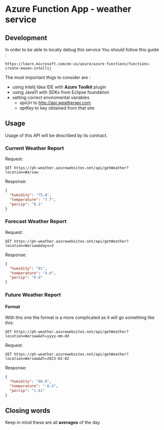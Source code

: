 # Azure Function App - weather service
## Development
In order to be able to locally debug this service You should follow this guide :
```
https://learn.microsoft.com/en-us/azure/azure-functions/functions-create-maven-intellij
```
The most important thigs to consider are :
 - using Intelij Idea IDE with **Azure Toolkit** plugin 
 - using Java11 with SDKs from Eclipse foundation
 - setting correct enviromental variables 
    - *apiUri* to http://api.weatherapi.com
    - *apiKey* to key obtained from that site
 ## Usage
 Usage of this API will be described by its contract.
 ### Current Weather Report
Request:
```
GET https://ph-weather.azurewebsites.net/api/getWeather?location=Warsaw
```
Response:
```json
{
  "humidity": "75.0",
  "temperature": "7.7",
  "percip": "0.1"
}
```
### Forecast Weather Report
Request:
```
GET https://ph-weather.azurewebsites.net/api/getWeather?location=Warsaw&days=3
```
Response:
```json
{
  "humidity": "81",
  "temperature": "4.0",
  "percip": "0.0"
}
```
### Future Weather Report
#### Format
With this one the format is a more complicated as it will go something like this:
```
GET https://ph-weather.azurewebsites.net/api/getWeather?location=Warsaw&dt=yyyy-mm-dd
```
Request:
```
GET https://ph-weather.azurewebsites.net/api/getWeather?location=Warsaw&dt=2023-02-02
```
Response:
```json
{
  "humidity": "90.0",
  "temperature": "-0.4",
  "percip": "1.61"
}
```
## Closing words
Keep in mind these are all **averages** of the day.